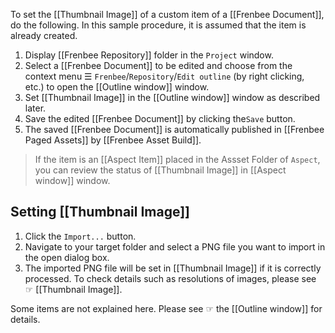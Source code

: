 ﻿To set the [[Thumbnail Image]] of a custom item of a [[Frenbee Document]], do the following.  In this sample procedure, it is assumed that the item is already created.

1. Display [[Frenbee Repository]] folder in the `Project` window.
2. Select a [[Frenbee Document]] to be edited and choose from the context menu ☰ `Frenbee`/`Repository`/`Edit outline` (by right clicking, etc.) to open the [[Outline window]] window.
3. Set [[Thumbnail Image]] in the [[Outline window]] window as described later.
4. Save the edited [[Frenbee Document]] by clicking the`Save` button.
5. The saved [[Frenbee Document]] is automatically published in [[Frenbee Paged Assets]] by [[Frenbee Asset Build]].

> If the item is an [[Aspect Item]] placed in the Assset Folder of `Aspect`, you can review the status of [[Thumbnail Image]] in [[Aspect window]] window.

## Setting [[Thumbnail Image]]

1. Click the `Import...` button.
2. Navigate to your target folder and select a PNG file you want to import in the open dialog box.
3. The imported PNG file will be set in [[Thumbnail Image]] if it is correctly processed. To check details such as resolutions of images, please see ☞ [[Thumbnail Image]].

Some items are not explained here.  Please see ☞ the [[Outline window]] for details.

